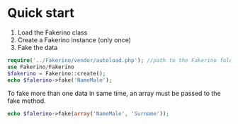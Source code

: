 Quick start
===========

1. Load the Fakerino class
2. Create a Fakerino instance (only once)
3. Fake the data

```PHP    
require('../Fakerino/vendor/autoload.php'); //path to the Fakerino folder
use Fakerino/Fakerino
$fakerino = Fakerino::create();
echo $falerino->fake('NameMale');
```

To fake more than one data in same time, an array must be passed to the fake method.
```PHP   
echo $falerino->fake(array('NameMale', 'Surname'));
```
